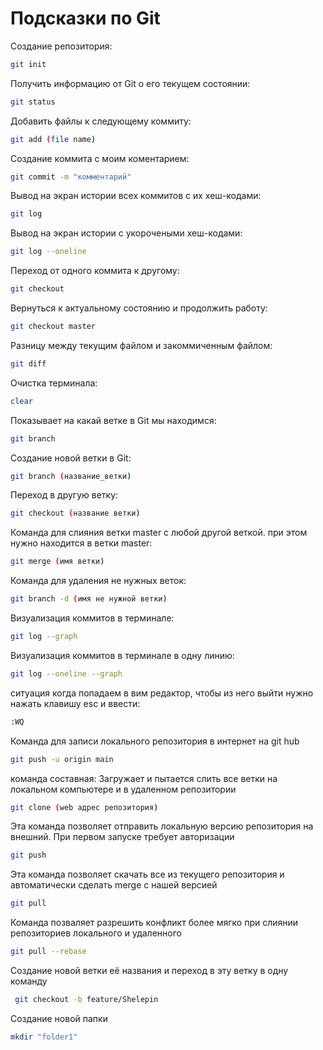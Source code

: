 # Подсказки по Git
Создание репозитория:
```sh
git init
```
Получить информацию от Git о  его текущем состоянии:
```sh
git status
```
Добавить файлы к следующему коммиту:
```sh
git add (file name)
```
Создание коммита с моим коментарием:
```sh
git commit -m "комментарий"
```
Вывод на экран истории всех коммитов с их хеш-кодами:
```sh
git log
```
Вывод на экран истории с укорочеными хеш-кодами:
```sh
git log --oneline
```
Переход от одного коммита к другому:
```sh 
git checkout
```
Вернуться к актуальному состоянию и продолжить работу:
```sh 
git checkout master
```
 Разницу между текущим файлом и закоммиченным файлом:
```sh
git diff
```
Очистка терминала:
```sh
clear
```
Показывает на какай ветке в Git мы находимся:
```sh
git branch
```
Создание новой ветки в Git:
```sh
git branch (название_ветки)
```
Переход в другую ветку:
```sh
git checkout (название ветки)
```
Команда для слияния ветки master c любой другой веткой. при этом нужно находится в ветки master:
```sh
git merge (имя ветки)
```
Команда для удаления не нужных веток:
```sh
git branch -d (имя не нужной ветки)
```
Визуализация коммитов в терминале:
```sh
git log --graph
```
Визуализация коммитов в терминале в одну линию:
```sh
git log --oneline --graph
```
ситуация когда попадаем в вим редактор, чтобы из него выйти
нужно нажать клавишу esc и ввести:
```sh
:WQ 
```
Команда для записи локального репозитория  в интернет на git hub
```sh
git push -u origin main
```
команда составная: Загружает и пытается слить все ветки на локальном компьютере и в удаленном репозитории
```sh
git clone (web адрес репозитория)
```
Эта команда позволяет отправить локальную версию репозитория 
на внешний. При первом запуске требует авторизации
```sh
git push
```
Эта команда позволяет скачать все из текущего репозитория и автоматически сделать merge с нашей версией
```sh 
git pull
``` 
Команда позваляет разрешить конфликт более мягко при слиянии репозиториев локального и удаленного
``` sh
git pull --rebase
```
 Coздание новой ветки её названия и переход в эту ветку в одну команду
 ```sh
  git checkout -b feature/Shelepin
 ```
 Создание новой папки 
 ```sh
 mkdir "folder1"
 ```

